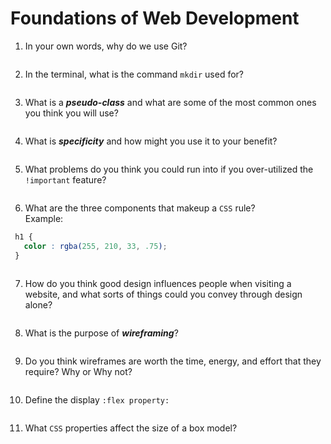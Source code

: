 # Foundations of Web Development

1. In your own words, why do we use Git?
<!-- enter you answer in the space below -->
```

```

2. In the terminal, what is the command `mkdir` used for?
<!-- enter you answer in the space below -->
```

```

3. What is a ***pseudo-class*** and what are some of the most common ones you think you will use?
<!-- enter you answer in the space below -->
```

```

4. What is ***specificity*** and how might you use it to your benefit?
<!-- enter you answer in the space below -->
```

```

5. What problems do you think you could run into if you over-utilized the `!important` feature?
<!-- enter you answer in the space below -->
```

```

6. What are the three components that makeup a `CSS` rule? <br> Example:
```css
 h1 {
   color : rgba(255, 210, 33, .75);
 }
```
<!-- enter you answer in the space below -->
```

```

7. How do you think good design influences people when visiting a website, and what sorts of things could you convey through design alone?
<!-- enter you answer in the space below -->
```

```

8. What is the purpose of ***wireframing***?
<!-- enter you answer in the space below -->
```

```

9. Do you think wireframes are worth the time, energy, and effort that they require? Why or Why not?
<!-- enter you answer in the space below -->
```

```

10. Define the display `:flex property:`
<!-- enter you answer in the space below -->
```

```

11. What `CSS` properties affect the size of a box model?
<!-- enter you answer in the space below -->
```

```